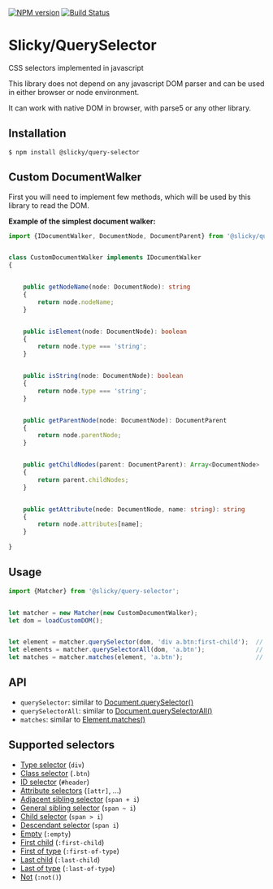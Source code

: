 [![NPM version](https://img.shields.io/npm/v/@slicky/query-selector.svg?style=flat-square)](https://www.npmjs.com/package/@slicky/query-selector)
[![Build Status](https://img.shields.io/travis/SlickyJS/QuerySelector.svg?style=flat-square)](https://travis-ci.org/SlickyJS/QuerySelector)

# Slicky/QuerySelector

CSS selectors implemented in javascript

This library does not depend on any javascript DOM parser and can be used in either browser or node environment.

It can work with native DOM in browser, with parse5 or any other library.

## Installation

```
$ npm install @slicky/query-selector
```

## Custom DocumentWalker

First you will need to implement few methods, which will be used by this library to read the DOM.

**Example of the simplest document walker:**

```typescript
import {IDocumentWalker, DocumentNode, DocumentParent} from '@slicky/query-selector';


class CustomDocumentWalker implements IDocumentWalker
{


	public getNodeName(node: DocumentNode): string
	{
		return node.nodeName;
	}


	public isElement(node: DocumentNode): boolean
	{
		return node.type === 'string';
	}


	public isString(node: DocumentNode): boolean
	{
		return node.type === 'string';
	}


	public getParentNode(node: DocumentNode): DocumentParent
	{
		return node.parentNode;
	}


	public getChildNodes(parent: DocumentParent): Array<DocumentNode>
	{
		return parent.childNodes;
	}


	public getAttribute(node: DocumentNode, name: string): string
	{
		return node.attributes[name];
	}
	
}
```

## Usage

```typescript
import {Matcher} from '@slicky/query-selector';


let matcher = new Matcher(new CustomDocumentWalker);
let dom = loadCustomDOM();


let element = matcher.querySelector(dom, 'div a.btn:first-child');	// one element
let elements = matcher.querySelectorAll(dom, 'a.btn');				// array of elements
let matches = matcher.matches(element, 'a.btn');					// true
```

## API

* `querySelector`: similar to [Document.querySelector()](https://developer.mozilla.org/en-US/docs/Web/API/Document/querySelector)
* `querySelectorAll`: similar to [Document.querySelectorAll()](https://developer.mozilla.org/en-US/docs/Web/API/Document/querySelectorAll)
* `matches`: similar to [Element.matches()](https://developer.mozilla.org/en-US/docs/Web/API/Element/matches)

## Supported selectors

* [Type selector](https://developer.mozilla.org/en-US/docs/Web/CSS/Type_selectors) (`div`)
* [Class selector](https://developer.mozilla.org/en-US/docs/Web/CSS/Class_selectors) (`.btn`)
* [ID selector](https://developer.mozilla.org/en-US/docs/Web/CSS/ID_selectors) (`#header`)
* [Attribute selectors](https://developer.mozilla.org/en-US/docs/Web/CSS/Attribute_selectors) (`[attr]`, ...)
* [Adjacent sibling selector](https://developer.mozilla.org/en-US/docs/Web/CSS/Adjacent_sibling_selectors) (`span + i`)
* [General sibling selector](https://developer.mozilla.org/en-US/docs/Web/CSS/General_sibling_selectors) (`span ~ i`)
* [Child selector](https://developer.mozilla.org/en-US/docs/Web/CSS/Child_selectors) (`span > i`)
* [Descendant selector](https://developer.mozilla.org/en-US/docs/Web/CSS/Descendant_selectors) (`span i`)
* [Empty](https://developer.mozilla.org/en-US/docs/Web/CSS/:empty) (`:empty`)
* [First child](https://developer.mozilla.org/en-US/docs/Web/CSS/:first-child) (`:first-child`)
* [First of type](https://developer.mozilla.org/en-US/docs/Web/CSS/:first-of-type) (`:first-of-type`)
* [Last child](https://developer.mozilla.org/en-US/docs/Web/CSS/:last-child) (`:last-child`)
* [Last of type](https://developer.mozilla.org/en-US/docs/Web/CSS/:last-of-type) (`:last-of-type`)
* [Not](https://developer.mozilla.org/en-US/docs/Web/CSS/:not) (`:not()`)
